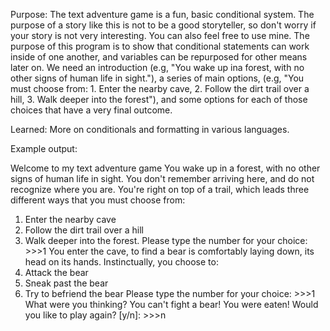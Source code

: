 Purpose: The text adventure game is a fun, basic conditional system. The purpose of a story like this is not to be a good storyteller, so don't worry if your story is not very interesting. You can also feel free to use mine. The purpose of this program is to show that conditional statements can work inside of one another, and variables can be repurposed for other means later on. We need an introduction (e.g, "You wake up ina  forest, with no other signs of human life in sight."), a series of main options, (e.g, "You must choose from: 1. Enter the nearby cave, 2. Follow the dirt trail over a hill, 3. Walk deeper into the forest"), and some options for each of those choices that have a very final outcome. 

Learned: More on conditionals and formatting in various languages.

Example output:

Welcome to my text adventure game
You wake up in a forest, with no other signs of human life in sight. You don't remember arriving here, and do not recognize where you are.
You're right on top of a trail, which leads three different ways that you must choose from:
1. Enter the nearby cave
2. Follow the dirt trail over a hill
3. Walk deeper into the forest.
Please type the number for your choice: >>>1
You enter the cave, to find a bear is comfortably laying down, its head on its hands.
Instinctually, you choose to:
1. Attack the bear
2. Sneak past the bear
3. Try to befriend the bear
Please type the number for your choice: >>>1
What were you thinking? You can't fight a bear! You were eaten!
Would you like to play again? [y/n]: >>>n